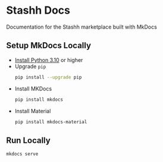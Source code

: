 # Stashh Docs

Documentation for the Stashh marketplace built with MkDocs

## Setup MkDocs Locally

- [Install Python 3.10](https://www.python.org/downloads/) or higher
- Upgrade `pip`
    ``` bash
    pip install --upgrade pip
    ```
- Install MKDocs
    ``` bash
    pip install mkdocs
    ```
- Install Material
    ``` bash
    pip install mkdocs-material
    ```

## Run Locally

``` bash
mkdocs serve
```
